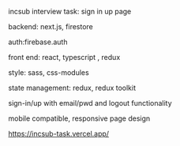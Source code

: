 incsub interview task: sign in up page

backend: next.js, firestore

auth:firebase.auth

front end: react, typescript , redux

style: sass, css-modules

state management: redux, redux toolkit

sign-in/up with email/pwd and logout functionality

mobile compatible, responsive page design 

https://incsub-task.vercel.app/
